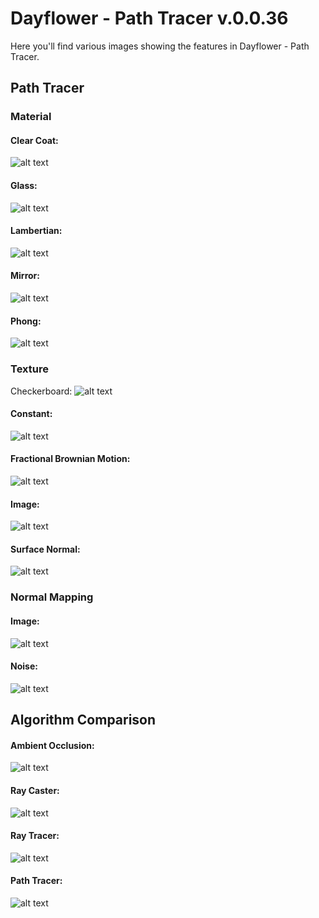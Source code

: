 Dayflower - Path Tracer v.0.0.36
================================
Here you'll find various images showing the features in Dayflower - Path Tracer.

Path Tracer
-----------
### Material
#### Clear Coat:
![alt text](https://github.com/macroing/Dayflower-Path-Tracer/blob/master/images/path-tracer/Dayflower-Path-Tracer-Material-Clear-Coat.png "Path Tracer - Material - Clear Coat")

#### Glass:
![alt text](https://github.com/macroing/Dayflower-Path-Tracer/blob/master/images/path-tracer/Dayflower-Path-Tracer-Material-Glass.png "Path Tracer - Material - Glass")

#### Lambertian:
![alt text](https://github.com/macroing/Dayflower-Path-Tracer/blob/master/images/path-tracer/Dayflower-Path-Tracer-Material-Lambertian.png "Path Tracer - Material - Lambertian")

#### Mirror:
![alt text](https://github.com/macroing/Dayflower-Path-Tracer/blob/master/images/path-tracer/Dayflower-Path-Tracer-Material-Mirror.png "Path Tracer - Material - Mirror")

#### Phong:
![alt text](https://github.com/macroing/Dayflower-Path-Tracer/blob/master/images/path-tracer/Dayflower-Path-Tracer-Material-Phong.png "Path Tracer - Material - Phong")

### Texture
Checkerboard:
![alt text](https://github.com/macroing/Dayflower-Path-Tracer/blob/master/images/path-tracer/Dayflower-Path-Tracer-Texture-Checkerboard.png "Path Tracer - Texture - Checkerboard")

#### Constant:
![alt text](https://github.com/macroing/Dayflower-Path-Tracer/blob/master/images/path-tracer/Dayflower-Path-Tracer-Texture-Constant.png "Path Tracer - Texture - Constant")

#### Fractional Brownian Motion:
![alt text](https://github.com/macroing/Dayflower-Path-Tracer/blob/master/images/path-tracer/Dayflower-Path-Tracer-Texture-Fractional-Brownian-Motion.png "Path Tracer - Texture - Fractional Brownian Motion")

#### Image:
![alt text](https://github.com/macroing/Dayflower-Path-Tracer/blob/master/images/path-tracer/Dayflower-Path-Tracer-Texture-Image.png "Path Tracer - Texture - Image")

#### Surface Normal:
![alt text](https://github.com/macroing/Dayflower-Path-Tracer/blob/master/images/path-tracer/Dayflower-Path-Tracer-Texture-Surface-Normal.png "Path Tracer - Texture - Surface Normal")

### Normal Mapping
#### Image:
![alt text](https://github.com/macroing/Dayflower-Path-Tracer/blob/master/images/path-tracer/Dayflower-Path-Tracer-Normal-Mapping-Image.png "Path Tracer - Normal Mapping - Image")

#### Noise:
![alt text](https://github.com/macroing/Dayflower-Path-Tracer/blob/master/images/path-tracer/Dayflower-Path-Tracer-Normal-Mapping-Noise.png "Path Tracer - Normal Mapping - Noise")

Algorithm Comparison
--------------------
#### Ambient Occlusion:
![alt text](https://github.com/macroing/Dayflower-Path-Tracer/blob/master/images/random/Dayflower-Comparison-Ambient-Occlusion.png "Ambient Occlusion")

#### Ray Caster:
![alt text](https://github.com/macroing/Dayflower-Path-Tracer/blob/master/images/random/Dayflower-Comparison-Ray-Caster.png "Ray Caster")

#### Ray Tracer:
![alt text](https://github.com/macroing/Dayflower-Path-Tracer/blob/master/images/random/Dayflower-Comparison-Ray-Tracer.png "Ray Tracer")

#### Path Tracer:
![alt text](https://github.com/macroing/Dayflower-Path-Tracer/blob/master/images/random/Dayflower-Comparison-Path-Tracer.png "Path Tracer")